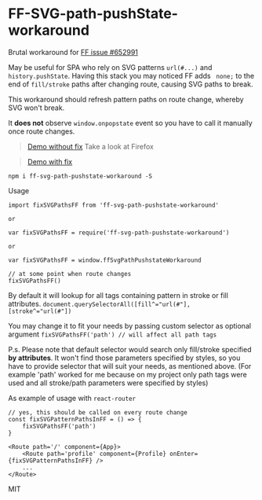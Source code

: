 # FF-SVG-path-pushState-workaround

Brutal workaround for [FF issue #652991](https://bugzilla.mozilla.org/show_bug.cgi?id=652991)

May be useful for SPA who rely on SVG patterns `url(#...)` and `history.pushState`.
Having this stack you may noticed FF adds ` none;` to the end of `fill/stroke` paths after changing route, causing SVG paths to break.

This workaround should refresh pattern paths on route change, whereby SVG won't break.

It **does not** observe `window.onpopstate` event so you have to call it manually once route changes.

> [Demo without fix](http://jsfiddle.net/GfVKN/) Take a look at Firefox

> [Demo with fix](http://jsfiddle.net/GfVKN/3)

```
npm i ff-svg-path-pushstate-workaround -S
```

Usage

```
import fixSVGPathsFF from 'ff-svg-path-pushstate-workaround'

or 

var fixSVGPathsFF = require('ff-svg-path-pushstate-workaround')

or

var fixSVGPathsFF = window.ffSvgPathPushstateWorkaround

// at some point when route changes
fixSVGPathsFF()
```

By default it will lookup for all tags containing pattern in stroke or fill attributes.
`document.querySelectorAll([fill^="url(#"], [stroke^="url(#"])`

You may change it to fit your needs by passing custom selector as optional argument
`fixSVGPathsFF('path') // will affect all path tags`

P.s. Please note that default selector would search only fill/stroke specified **by attributes**. It won't find those parameters specified by styles, so you have to provide selector that will suit your needs, as mentioned above. (For example 'path' worked for me because on my project only path tags were used and all stroke/path parameters were specified by styles)

As example of usage with `react-router`

```
// yes, this should be called on every route change
const fixSVGPatternPathsInFF = () => {
    fixSVGPathsFF('path')
}

<Route path='/' component={App}>
    <Route path='profile' component={Profile} onEnter={fixSVGPatternPathsInFF} />
    ...
</Route>
```

MIT
